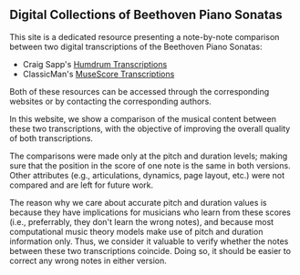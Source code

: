 ## Digital Collections of Beethoven Piano Sonatas

This site is a dedicated resource presenting a note-by-note comparison between two digital transcriptions of the Beethoven Piano Sonatas:

- Craig Sapp's [Humdrum Transcriptions](http://kern.humdrum.org/search?s=t&keyword=Beethoven)
- ClassicMan's [MuseScore Transcriptions](https://musescore.com/user/19710/sets/54311)

Both of these resources can be accessed through the corresponding websites or by contacting the corresponding authors.

In this website, we show a comparison of the musical content between these two transcriptions, with the objective of improving the overall quality of both transcriptions.

The comparisons were made only at the pitch and duration levels; making sure that the position in the score of one note is the same in both versions. Other attributes (e.g., articulations, dynamics, page layout, etc.) were not compared and are left for future work.

The reason why we care about accurate pitch and duration values is because they have implications for musicians who learn from these scores (i.e., preferrably, they don't learn the wrong notes), and because most computational music theory models make use of pitch and duration information only. Thus, we consider it valuable to verify whether the notes between these two transcriptions coincide. Doing so, it should be easier to correct any wrong notes in either version.
